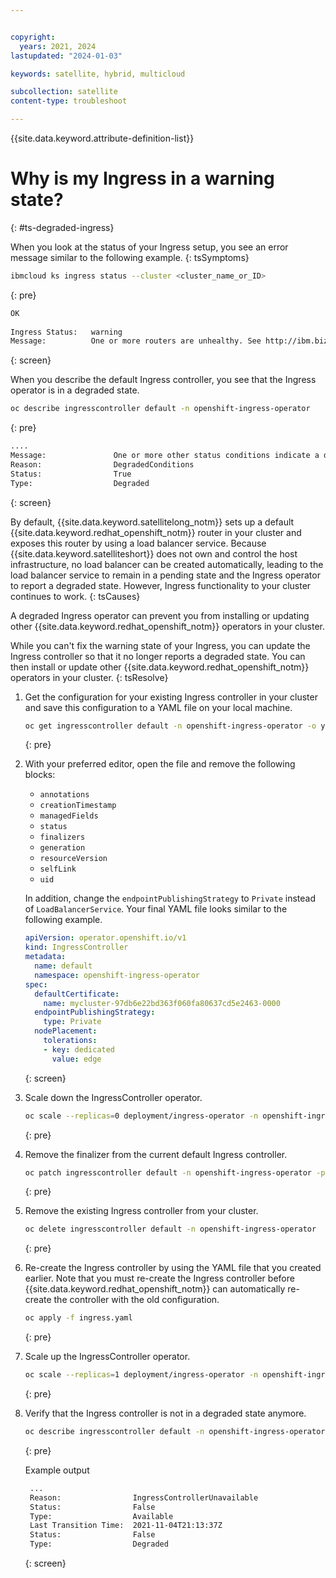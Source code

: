 ```yaml
---


copyright:
  years: 2021, 2024
lastupdated: "2024-01-03"

keywords: satellite, hybrid, multicloud

subcollection: satellite
content-type: troubleshoot

---
```


{{site.data.keyword.attribute-definition-list}}

# Why is my Ingress in a warning state?
{: #ts-degraded-ingress}



When you look at the status of your Ingress setup, you see an error message similar to the following example.
{: tsSymptoms}

```sh
ibmcloud ks ingress status --cluster <cluster_name_or_ID>
```
{: pre}

```sh
OK
                     
Ingress Status:   warning   
Message:          One or more routers are unhealthy. See http://ibm.biz/ingress-router-ts  
```
{: screen}

When you describe the default Ingress controller, you see that the Ingress operator is in a degraded state.

```sh
oc describe ingresscontroller default -n openshift-ingress-operator
```
{: pre}

```sh
....   
Message:               One or more other status conditions indicate a degraded state: LoadBalancerReady=False (LoadBalancerPending: The LoadBalancer service is pending)
Reason:                DegradedConditions
Status:                True
Type:                  Degraded
```
{: screen}


By default, {{site.data.keyword.satellitelong_notm}} sets up a default {{site.data.keyword.redhat_openshift_notm}} router in your cluster and exposes this router by using a load balancer service. Because {{site.data.keyword.satelliteshort}} does not own and control the host infrastructure, no load balancer can be created automatically, leading to the load balancer service to remain in a pending state and the Ingress operator to report a degraded state. However, Ingress functionality to your cluster continues to work.
{: tsCauses}

A degraded Ingress operator can prevent you from installing or updating other {{site.data.keyword.redhat_openshift_notm}} operators in your cluster.


While you can't fix the warning state of your Ingress, you can update the Ingress controller so that it no longer reports a degraded state. You can then install or update other {{site.data.keyword.redhat_openshift_notm}} operators in your cluster.
{: tsResolve}

1. Get the configuration for your existing Ingress controller in your cluster and save this configuration to a YAML file on your local machine.
    ```sh
    oc get ingresscontroller default -n openshift-ingress-operator -o yaml > ingress.yaml
    ```
    {: pre}

2. With your preferred editor, open the file and remove the following blocks:
    - `annotations`
    - `creationTimestamp`
    - `managedFields`
    - `status`
    - `finalizers`
    - `generation`
    - `resourceVersion`
    - `selfLink`
    - `uid`

    
    In addition, change the `endpointPublishingStrategy` to `Private` instead of `LoadBalancerService`. Your final YAML file looks similar to the following example.
    
    ```yaml
    apiVersion: operator.openshift.io/v1
    kind: IngressController
    metadata:
      name: default
      namespace: openshift-ingress-operator
    spec:
      defaultCertificate:
        name: mycluster-97db6e22bd363f060fa80637cd5e2463-0000
      endpointPublishingStrategy:
        type: Private
      nodePlacement:
        tolerations:
        - key: dedicated
          value: edge
    ```
   {: screen}

3. Scale down the IngressController operator.
    ```sh
    oc scale --replicas=0 deployment/ingress-operator -n openshift-ingress-operator
    ```
    {: pre}

4. Remove the finalizer from the current default Ingress controller.
    ```sh
    oc patch ingresscontroller default -n openshift-ingress-operator -p '{"metadata":{"finalizers":null}}' --type=merge
    ```
    {: pre}

5. Remove the existing Ingress controller from your cluster.
    ```sh
    oc delete ingresscontroller default -n openshift-ingress-operator
    ```
    {: pre}
    
6. Re-create the Ingress controller by using the YAML file that you created earlier. Note that you must re-create the Ingress controller before {{site.data.keyword.redhat_openshift_notm}} can automatically re-create the controller with the old configuration.
    ```sh
    oc apply -f ingress.yaml
    ```
    {: pre}

7. Scale up the IngressController operator.
    ```sh
    oc scale --replicas=1 deployment/ingress-operator -n openshift-ingress-operator
    ```
    {: pre}



8. Verify that the Ingress controller is not in a degraded state anymore.
    ```sh
    oc describe ingresscontroller default -n openshift-ingress-operator 
    ```
    {: pre}

    Example output
    ```sh
     ...
     Reason:                IngressControllerUnavailable
     Status:                False
     Type:                  Available
     Last Transition Time:  2021-11-04T21:13:37Z
     Status:                False
     Type:                  Degraded
    ```
    {: screen}
    
    
    
    
